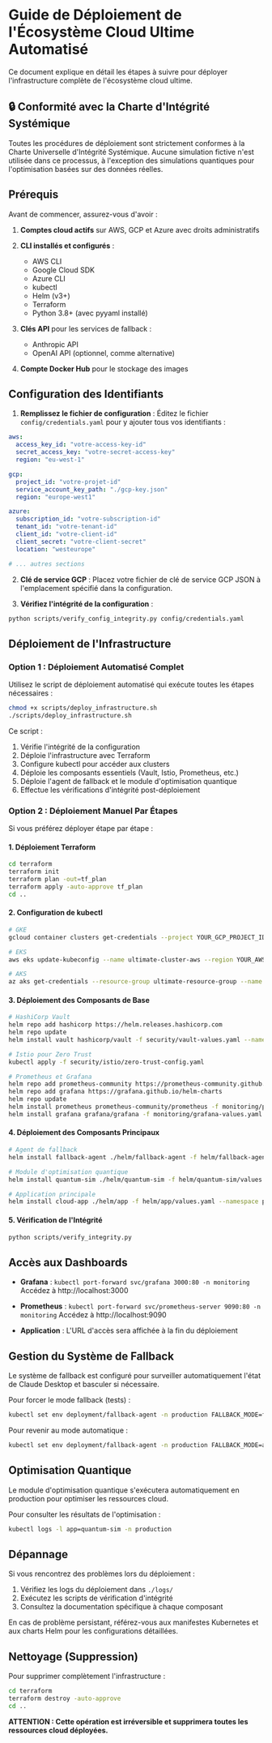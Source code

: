 # Guide de Déploiement de l'Écosystème Cloud Ultime Automatisé

Ce document explique en détail les étapes à suivre pour déployer l'infrastructure complète de l'écosystème cloud ultime.

## 🔒 Conformité avec la Charte d'Intégrité Systémique

Toutes les procédures de déploiement sont strictement conformes à la Charte Universelle d'Intégrité Systémique. Aucune simulation fictive n'est utilisée dans ce processus, à l'exception des simulations quantiques pour l'optimisation basées sur des données réelles.

## Prérequis

Avant de commencer, assurez-vous d'avoir :

1. **Comptes cloud actifs** sur AWS, GCP et Azure avec droits administratifs
2. **CLI installés et configurés** :
   - AWS CLI
   - Google Cloud SDK
   - Azure CLI
   - kubectl
   - Helm (v3+)
   - Terraform
   - Python 3.8+ (avec pyyaml installé)

3. **Clés API** pour les services de fallback :
   - Anthropic API
   - OpenAI API (optionnel, comme alternative)

4. **Compte Docker Hub** pour le stockage des images

## Configuration des Identifiants

1. **Remplissez le fichier de configuration** : Éditez le fichier `config/credentials.yaml` pour y ajouter tous vos identifiants :

```yaml
aws:
  access_key_id: "votre-access-key-id"
  secret_access_key: "votre-secret-access-key"
  region: "eu-west-1"

gcp:
  project_id: "votre-projet-id"
  service_account_key_path: "./gcp-key.json"
  region: "europe-west1"

azure:
  subscription_id: "votre-subscription-id"
  tenant_id: "votre-tenant-id"
  client_id: "votre-client-id"
  client_secret: "votre-client-secret"
  location: "westeurope"

# ... autres sections
```

2. **Clé de service GCP** : Placez votre fichier de clé de service GCP JSON à l'emplacement spécifié dans la configuration.

3. **Vérifiez l'intégrité de la configuration** :
```bash
python scripts/verify_config_integrity.py config/credentials.yaml
```

## Déploiement de l'Infrastructure

### Option 1 : Déploiement Automatisé Complet

Utilisez le script de déploiement automatisé qui exécute toutes les étapes nécessaires :

```bash
chmod +x scripts/deploy_infrastructure.sh
./scripts/deploy_infrastructure.sh
```

Ce script :
1. Vérifie l'intégrité de la configuration
2. Déploie l'infrastructure avec Terraform
3. Configure kubectl pour accéder aux clusters
4. Déploie les composants essentiels (Vault, Istio, Prometheus, etc.)
5. Déploie l'agent de fallback et le module d'optimisation quantique
6. Effectue les vérifications d'intégrité post-déploiement

### Option 2 : Déploiement Manuel Par Étapes

Si vous préférez déployer étape par étape :

#### 1. Déploiement Terraform

```bash
cd terraform
terraform init
terraform plan -out=tf_plan
terraform apply -auto-approve tf_plan
cd ..
```

#### 2. Configuration de kubectl

```bash
# GKE
gcloud container clusters get-credentials --project YOUR_GCP_PROJECT_ID --zone YOUR_GCP_REGION-a ultimate-cluster-gcp

# EKS
aws eks update-kubeconfig --name ultimate-cluster-aws --region YOUR_AWS_REGION

# AKS
az aks get-credentials --resource-group ultimate-resource-group --name ultimate-cluster-azure
```

#### 3. Déploiement des Composants de Base

```bash
# HashiCorp Vault
helm repo add hashicorp https://helm.releases.hashicorp.com
helm repo update
helm install vault hashicorp/vault -f security/vault-values.yaml --namespace vault --create-namespace

# Istio pour Zero Trust
kubectl apply -f security/istio/zero-trust-config.yaml

# Prometheus et Grafana
helm repo add prometheus-community https://prometheus-community.github.io/helm-charts
helm repo add grafana https://grafana.github.io/helm-charts
helm repo update
helm install prometheus prometheus-community/prometheus -f monitoring/prometheus-values.yaml --namespace monitoring --create-namespace
helm install grafana grafana/grafana -f monitoring/grafana-values.yaml --namespace monitoring
```

#### 4. Déploiement des Composants Principaux

```bash
# Agent de fallback
helm install fallback-agent ./helm/fallback-agent -f helm/fallback-agent/values.yaml --namespace production --create-namespace

# Module d'optimisation quantique
helm install quantum-sim ./helm/quantum-sim -f helm/quantum-sim/values.yaml --namespace production

# Application principale
helm install cloud-app ./helm/app -f helm/app/values.yaml --namespace production
```

#### 5. Vérification de l'Intégrité

```bash
python scripts/verify_integrity.py
```

## Accès aux Dashboards

- **Grafana** : `kubectl port-forward svc/grafana 3000:80 -n monitoring`
  Accédez à http://localhost:3000

- **Prometheus** : `kubectl port-forward svc/prometheus-server 9090:80 -n monitoring` 
  Accédez à http://localhost:9090

- **Application** : L'URL d'accès sera affichée à la fin du déploiement

## Gestion du Système de Fallback

Le système de fallback est configuré pour surveiller automatiquement l'état de Claude Desktop et basculer si nécessaire.

Pour forcer le mode fallback (tests) :
```bash
kubectl set env deployment/fallback-agent -n production FALLBACK_MODE=forced
```

Pour revenir au mode automatique :
```bash
kubectl set env deployment/fallback-agent -n production FALLBACK_MODE=auto
```

## Optimisation Quantique

Le module d'optimisation quantique s'exécutera automatiquement en production pour optimiser les ressources cloud.

Pour consulter les résultats de l'optimisation :
```bash
kubectl logs -l app=quantum-sim -n production
```

## Dépannage

Si vous rencontrez des problèmes lors du déploiement :

1. Vérifiez les logs du déploiement dans `./logs/`
2. Exécutez les scripts de vérification d'intégrité
3. Consultez la documentation spécifique à chaque composant

En cas de problème persistant, référez-vous aux manifestes Kubernetes et aux charts Helm pour les configurations détaillées.

## Nettoyage (Suppression)

Pour supprimer complètement l'infrastructure :

```bash
cd terraform
terraform destroy -auto-approve
cd ..
```

**ATTENTION : Cette opération est irréversible et supprimera toutes les ressources cloud déployées.**